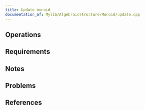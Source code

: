 ```yaml
---
title: Update monoid
documentation_of: Mylib/AlgebraicStructure/Monoid/update.cpp
---
```


## Operations

## Requirements

## Notes

## Problems

## References
